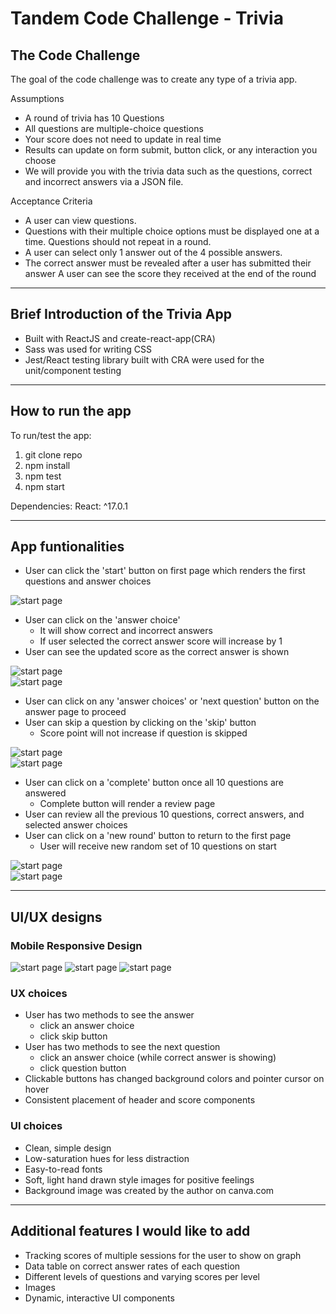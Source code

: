 # Tandem Code Challenge - Trivia

## The Code Challenge
The goal of the code challenge was to create any type of a trivia app.

Assumptions
* A round of trivia has 10 Questions
* All questions are multiple-choice questions
* Your score does not need to update in real time
* Results can update on form submit, button click, or any interaction you choose
* We will provide you with the trivia data such as the questions, correct and incorrect answers via a JSON file.

Acceptance Criteria
* A user can view questions.
* Questions with their multiple choice options must be displayed one at a time. Questions should not repeat in a round.
* A user can select only 1 answer out of the 4 possible answers.
* The correct answer must be revealed after a user has submitted their answer A user can see the score they received at the end of the round
- - - -
## Brief Introduction of the Trivia App
* Built with ReactJS and create-react-app(CRA)
* Sass was used for writing CSS
* Jest/React testing library built with CRA were used for the unit/component testing
- - - -
## How to run the app 
To run/test the app:
1. git clone repo
2. npm install
3. npm test 
4. npm start  

Dependencies:  React: ^17.0.1
- - - -
## App funtionalities
* User can click the 'start' button on first page which renders the first questions and answer choices  

![start page](src/pictures/tt_start.png "Tandem Trivia")
* User can  click on the 'answer choice' 
    * It will show correct and incorrect answers
    * If user selected the correct answer score will increase by 1
* User can see the updated score as the correct answer is shown  

![start page](src/pictures/tt_highlight.png "Tandem Trivia")    
![start page](src/pictures/tt_showAnswer.png "Tandem Trivia")

* User can click on any 'answer choices' or 'next question' button on the answer page to proceed
* User can skip a question by clicking on the 'skip' button
    * Score point will not increase if question is skipped <br/>

![start page](src/pictures/tt_skip.png "Tandem Trivia")  
![start page](src/pictures/tt_skip_noscore.png "Tandem Trivia")  

* User can click on a 'complete' button once all 10 questions are answered
    * Complete button will render a review page
* User can review all the previous 10 questions, correct answers, and selected answer choices
* User can click on a 'new round' button to return to the first page
    * User will receive new random set of 10 questions on start <br/>

![start page](src/pictures/tt_review1.png "Tandem Trivia")  
![start page](src/pictures/tt_review2.png "Tandem Trivia")

- - - -
## UI/UX designs
### Mobile Responsive Design
![start page](src/pictures/tt_mobile_start.png "Tandem Trivia")
![start page](src/pictures/tt_mobile_qna.png "Tandem Trivia")
![start page](src/pictures/tt_mobile_review.png "Tandem Trivia")
### UX choices 
* User has two methods to see the answer
    * click an answer choice
    * click skip button 
* User has two methods to see the next question
    * click an answer choice (while correct answer is showing)
    * click question button 
* Clickable buttons has changed background colors and pointer cursor on hover 
* Consistent placement of header and score components 
### UI choices 
* Clean, simple design
* Low-saturation hues for less distraction 
* Easy-to-read fonts
* Soft, light hand drawn style images for positive feelings
* Background image was created by the author on canva.com

- - - -
## Additional features I would like to add
* Tracking scores of multiple sessions for the user to show on graph
* Data table on correct answer rates of each question
* Different levels of questions and varying scores per level
* Images
* Dynamic, interactive UI components 